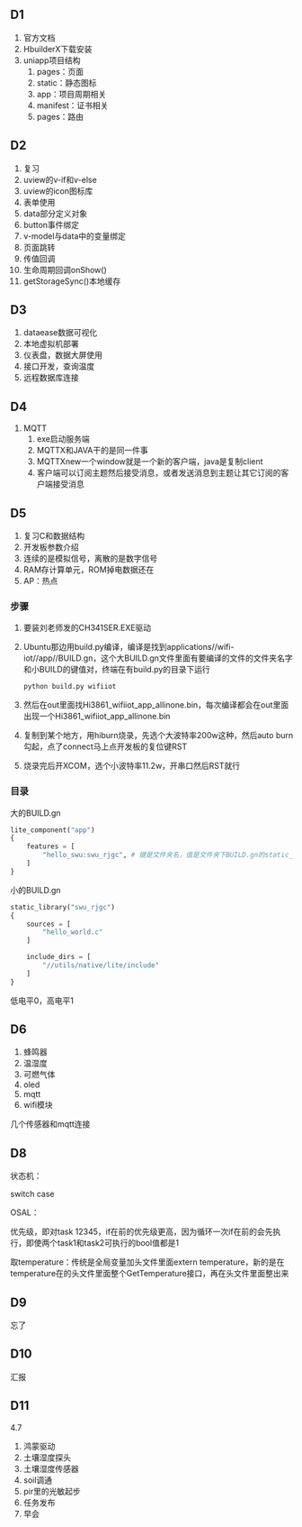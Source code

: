 ## D1

1. 官方文档
2. HbuilderX下载安装
3. uniapp项目结构
   1. pages：页面
   2. static：静态图标
   3. app：项目周期相关
   4. manifest：证书相关
   5. pages：路由

## D2

1. 复习
2. uview的v-if和v-else
3. uview的icon图标库
4. 表单使用
5. data部分定义对象
6. button事件绑定
7. v-model与data中的变量绑定
8. 页面跳转
9. 传值回调
10. 生命周期回调onShow()
11. getStorageSync()本地缓存

## D3

1. dataease数据可视化
2. 本地虚拟机部署
3. 仪表盘，数据大屏使用
4. 接口开发，查询温度
5. 远程数据库连接

## D4

1. MQTT
   1. exe启动服务端
   2. MQTTX和JAVA干的是同一件事
   3. MQTTXnew一个window就是一个新的客户端，java是复制client
   4. 客户端可以订阅主题然后接受消息，或者发送消息到主题让其它订阅的客户端接受消息

## D5

1. 复习C和数据结构
2. 开发板参数介绍
3. 连续的是模拟信号，离散的是数字信号
4. RAM存计算单元，ROM掉电数据还在
5. AP：热点

### 步骤

1. 要装刘老师发的CH341SER.EXE驱动

2. Ubuntu那边用build.py编译，编译是找到applications//wifi-iot//app//BUILD.gn，这个大BUILD.gn文件里面有要编译的文件的文件夹名字和小BUILD的键值对，终端在有build.py的目录下运行

   ```python
   python build.py wifiiot
   ```

3. 然后在out里面找Hi3861_wifiiot_app_allinone.bin，每次编译都会在out里面出现一个Hi3861_wifiiot_app_allinone.bin

4. 复制到某个地方，用hiburn烧录，先选个大波特率200w这种，然后auto burn勾起，点了connect马上点开发板的复位键RST

5. 烧录完后开XCOM，选个小波特率11.2w，开串口然后RST就行

### 目录

大的BUILD.gn

```python
lite_component("app") 
{
    features = [
        "hello_swu:swu_rjgc", # 键是文件夹名，值是文件夹下BUILD.gn的static_library("swu_rjgc") 
    ]
}
```

小的BUILD.gn

```python
static_library("swu_rjgc") 
{
    sources = [
        "hello_world.c"
    ]

    include_dirs = [
        "//utils/native/lite/include"
    ]
}
```

低电平0，高电平1

## D6

1. 蜂鸣器
2. 温湿度
3. 可燃气体
4. oled
5. mqtt
6. wifi模块

几个传感器和mqtt连接

## D8

状态机：

switch case

OSAL：

优先级，即对task 12345，if在前的优先级更高，因为循环一次if在前的会先执行，即使两个task1和task2可执行的bool值都是1

取temperature：传统是全局变量加头文件里面extern temperature，新的是在temperature在的头文件里面整个GetTemperature接口，再在头文件里面整出来

## D9

忘了

## D10

汇报

## D11

4.7

1. 鸿蒙驱动
2. 土壤湿度探头
3. 土壤湿度传感器
4. soil调通
5. pir里的光敏起步
6. 任务发布
7. 早会

## 







